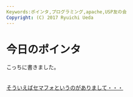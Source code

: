 ```yaml
---
Keywords:ポインタ,プログラミング,apache,USP友の会
Copyright: (C) 2017 Ryuichi Ueda
---
```


# 今日のポインタ
こっちに書きました。<br />
<br />
<a href="http://www.usptomo.com/PAGE=20130329APACHE" target="_blank"><br />
そういえばセマフォというのがありまして・・・<br />
</a>
